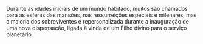﻿Durante as idades iniciais de um mundo habitado, muitos são chamados para as esferas das mansões, nas ressurreições especiais e milenares, mas a maioria dos sobreviventes é repersonalizada durante a inauguração de uma nova dispensação, ligada à vinda de um Filho divino para o serviço planetário.